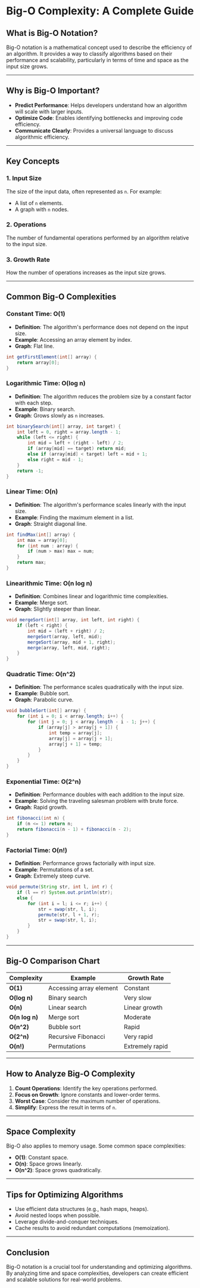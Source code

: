 # Big-O Complexity: A Complete Guide

## What is Big-O Notation?
Big-O notation is a mathematical concept used to describe the efficiency of an algorithm. It provides a way to classify algorithms based on their performance and scalability, particularly in terms of time and space as the input size grows.

---

## Why is Big-O Important?
- **Predict Performance**: Helps developers understand how an algorithm will scale with larger inputs.
- **Optimize Code**: Enables identifying bottlenecks and improving code efficiency.
- **Communicate Clearly**: Provides a universal language to discuss algorithmic efficiency.

---

## Key Concepts
### 1. Input Size
The size of the input data, often represented as `n`. For example:
- A list of `n` elements.
- A graph with `n` nodes.

### 2. Operations
The number of fundamental operations performed by an algorithm relative to the input size.

### 3. Growth Rate
How the number of operations increases as the input size grows.

---

## Common Big-O Complexities

### Constant Time: **O(1)**
- **Definition**: The algorithm's performance does not depend on the input size.
- **Example**: Accessing an array element by index.
- **Graph**: Flat line.

```java
int getFirstElement(int[] array) {
    return array[0];
}
```

### Logarithmic Time: **O(log n)**
- **Definition**: The algorithm reduces the problem size by a constant factor with each step.
- **Example**: Binary search.
- **Graph**: Grows slowly as `n` increases.

```java
int binarySearch(int[] array, int target) {
    int left = 0, right = array.length - 1;
    while (left <= right) {
        int mid = left + (right - left) / 2;
        if (array[mid] == target) return mid;
        else if (array[mid] < target) left = mid + 1;
        else right = mid - 1;
    }
    return -1;
}
```

### Linear Time: **O(n)**
- **Definition**: The algorithm's performance scales linearly with the input size.
- **Example**: Finding the maximum element in a list.
- **Graph**: Straight diagonal line.

```java
int findMax(int[] array) {
    int max = array[0];
    for (int num : array) {
        if (num > max) max = num;
    }
    return max;
}
```

### Linearithmic Time: **O(n log n)**
- **Definition**: Combines linear and logarithmic time complexities.
- **Example**: Merge sort.
- **Graph**: Slightly steeper than linear.

```java
void mergeSort(int[] array, int left, int right) {
    if (left < right) {
        int mid = (left + right) / 2;
        mergeSort(array, left, mid);
        mergeSort(array, mid + 1, right);
        merge(array, left, mid, right);
    }
}
```

### Quadratic Time: **O(n^2)**
- **Definition**: The performance scales quadratically with the input size.
- **Example**: Bubble sort.
- **Graph**: Parabolic curve.

```java
void bubbleSort(int[] array) {
    for (int i = 0; i < array.length; i++) {
        for (int j = 0; j < array.length - i - 1; j++) {
            if (array[j] > array[j + 1]) {
                int temp = array[j];
                array[j] = array[j + 1];
                array[j + 1] = temp;
            }
        }
    }
}
```

### Exponential Time: **O(2^n)**
- **Definition**: Performance doubles with each addition to the input size.
- **Example**: Solving the traveling salesman problem with brute force.
- **Graph**: Rapid growth.

```java
int fibonacci(int n) {
    if (n <= 1) return n;
    return fibonacci(n - 1) + fibonacci(n - 2);
}
```

### Factorial Time: **O(n!)**
- **Definition**: Performance grows factorially with input size.
- **Example**: Permutations of a set.
- **Graph**: Extremely steep curve.

```java
void permute(String str, int l, int r) {
    if (l == r) System.out.println(str);
    else {
        for (int i = l; i <= r; i++) {
            str = swap(str, l, i);
            permute(str, l + 1, r);
            str = swap(str, l, i);
        }
    }
}
```

---

## Big-O Comparison Chart
| Complexity       | Example                   | Growth Rate            |
|------------------|---------------------------|------------------------|
| **O(1)**         | Accessing array element   | Constant               |
| **O(log n)**     | Binary search             | Very slow              |
| **O(n)**         | Linear search             | Linear growth          |
| **O(n log n)**   | Merge sort                | Moderate               |
| **O(n^2)**       | Bubble sort               | Rapid                  |
| **O(2^n)**       | Recursive Fibonacci       | Very rapid             |
| **O(n!)**        | Permutations              | Extremely rapid        |

---

## How to Analyze Big-O Complexity
1. **Count Operations**: Identify the key operations performed.
2. **Focus on Growth**: Ignore constants and lower-order terms.
3. **Worst Case**: Consider the maximum number of operations.
4. **Simplify**: Express the result in terms of `n`.

---

## Space Complexity
Big-O also applies to memory usage. Some common space complexities:
- **O(1)**: Constant space.
- **O(n)**: Space grows linearly.
- **O(n^2)**: Space grows quadratically.

---

## Tips for Optimizing Algorithms
- Use efficient data structures (e.g., hash maps, heaps).
- Avoid nested loops when possible.
- Leverage divide-and-conquer techniques.
- Cache results to avoid redundant computations (memoization).

---

## Conclusion
Big-O notation is a crucial tool for understanding and optimizing algorithms. By analyzing time and space complexities, developers can create efficient and scalable solutions for real-world problems.
